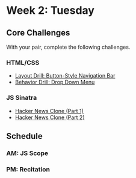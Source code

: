 # Week 2: Tuesday

## Core Challenges
With your pair, complete the following challenges.

### HTML/CSS
* [Layout Drill: Button-Style Navigation Bar](https://github.com/otters-2014/layout-drill-button-style-navigation-bar-challenge)
* [Behavior Drill: Drop Down Menu](https://github.com/otters-2014/behavior-drill-drop-down-menu-challenge)

### JS Sinatra
* [Hacker News Clone (Part 1)](https://github.com/otters-2014/hacker-news-clone-part-1-challenge)
* [Hacker News Clone (Part 2)](https://github.com/otters-2014/hacker-news-clone-part-2-challenge)

## Schedule
### AM: JS Scope
### PM: Recitation

